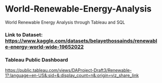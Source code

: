 # World-Renewable-Energy-Analysis
World Renewable Energy Analysis through Tableau and SQL
### Link to Dataset: https://www.kaggle.com/datasets/belayethossainds/renewable-energy-world-wide-19652022

### Tableau Public Dashboard
https://public.tableau.com/views/DAProject-Draft3/Renewable-1?:language=en-US&:sid=&:display_count=n&:origin=viz_share_link
